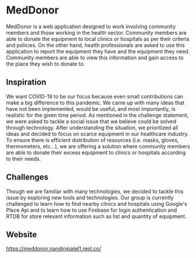 # MedDonor

MedDonor is a web application designed to work involving community members and those working in the health sector. Community members are able to donate the equipment to local clinics or hospitals as per their criteria and policies. On the other hand, health professionals are asked to use this application to report the equipment they have and the equipment they need. Community members are able to view this information and gain access to the place they wish to donate to.

## Inspiration 

We want COVID-19 to be our focus because even small contributions can make a big difference to this pandemic. We came up with many ideas that have not been implemented, would be useful, and most importantly, is realistic for the given time period. As mentioned in the challenge statement, we were asked to tackle a social issue that we believe could be solved through technology. After understanding the situation, we prioritized all ideas and decided to focus on scarce equipment in our healthcare industry. To ensure there is efficient distribution of resources (i.e. masks, gloves, thermometers, etc...), we are offering a solution where community members are able to donate their excess equipment to clinics or hospitals according to their needs.

## Challenges 

Though we are familiar with many technologies, we decided to tackle this issue by exploring new tools and technologies. Our group is currently challenged to learn how to find nearby clinics and hospitals using Google's Place Api and to learn how to use Firebase for login authentication and RTDB for store relevant information such as list and quantity of equipment.

## Website 

https://meddonor.nandinipatel1.repl.co/
